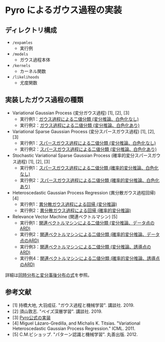 # Pyro によるガウス過程の実装

## ディレクトリ構成

* `/expamles`
    * 実行例
* `/models`
    * ガウス過程本体
* `/kernels`
    * カーネル関数
* `/likelihoods`
    * 尤度関数

## 実装したガウス過程の種類

* Variational Gaussian Process (変分ガウス過程) [1], [2], [3]
    * 実行例1：[ガウス過程による二値分類 (変分推論、白色化なし)](/examples/binary_VGP.ipynb)
    * 実行例2：[ガウス過程による二値分類 (変分推論、白色化あり)](/examples/binary_VGP_whiten.ipynb)
* Variational Sparse Gaussian Process (変分スパースガウス過程) [1], [2], [3]
    * 実行例1：[スパースガウス過程による二値分類 (変分推論、白色化なし)](/examples/binary_VSGP.ipynb)
    * 実行例2：[スパースガウス過程による二値分類 (変分推論、白色化あり)](/examples/binary_VSGP_whiten.ipynb)
* Stochastic Variational Sparse Gaussian Process (確率的変分スパースガウス過程) [1], [2], [3]
    * 実行例1：[スパースガウス過程による二値分類 (確率的変分推論、白色化なし)](/examples/binary_SVSGP.ipynb)
    * 実行例2：[スパースガウス過程による二値分類 (確率的変分推論、白色化あり)](/examples/binary_SVSGP_whiten.ipynb)
* Heteroscedastic Gaussian Process Regression (異分散ガウス過程回帰) [4]
    * 実行例1：[異分散ガウス過程による回帰 (変分推論)](/examples/reg_VSHGPR.ipynb)
    * 実行例2：[異分散ガウス過程による回帰 (確率的変分推論)](/examples/reg_SVSHGPR.ipynb)
* Relevance Vector Machine (関連ベクトルマシン) [5]
    * 実行例1：[関連ベクトルマシンによる二値分類 (変分推論、データ点のARD)](/examples/binary_RVM_VSGP.ipynb)
    * 実行例2：[関連ベクトルマシンによる二値分類 (確率的変分推論、データ点のARD)](/examples/binary_RVM_SVSGP.ipynb)
    * 実行例3：[関連ベクトルマシンによる二値分類 (変分推論、誘導点のARD)](/examples/binary_RVM_VSGP_Z.ipynb)
    * 実行例4：[関連ベクトルマシンによる二値分類 (確率的変分推論、誘導点のARD)](/examples/binary_RVM_SVSGP_Z.ipynb)

詳細は[同時分布と変分事後分布の式](/model-and-guide.ipynb)を参照。

## 参考文献

* [1] 持橋大地, 大羽成征. "ガウス過程と機械学習". 講談社. 2019.
* [2] 須山敦志. "ベイズ深層学習". 講談社. 2019.
* [3] [Pyro公式の実装](https://github.com/pyro-ppl/pyro/tree/dev/pyro/contrib/gp)
* [4] Miguel Lázaro-Gredilla, and Michalis K. Titsias. "Variational Heteroscedastic Gaussian Process Regression." ICML. 2011.
* [5] C.M.ビショップ. "パターン認識と機械学習". 丸善出版. 2012.
